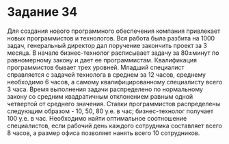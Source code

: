 # Задание 34
Для создания нового программного обеспечения компания привлекает новых программистов и технологов. Вся работа была разбита на 1000 задач, генеральный директор дал поручение закончить проект за 3 месяца. В начале бизнес-технолог расписывает задачу за 80±минут по равномерному закону и дает ее программистам. Квалификация программистов бывает трех уровней. Младший специалист справляется с задачей технолога в среднем за 12 часов, среднему необходимо 6 часов, а самому квалифицированному специалисту всего 3 часа. Время выполнения задачи распределено по нормальному закону со средним квадратичным отклонением равным одной четвертой от среднего значения. Ставки программистов распределены следующим образом - 10, 50, 80 у.е. в час; бизнес-технолог получает 100 у.е. в час. Необходимо найти оптимальное соотношение специалистов, если рабочий день каждого сотрудника составляет всего 8 часов, а размер офиса позволяет нанять всего 10 сотрудников.